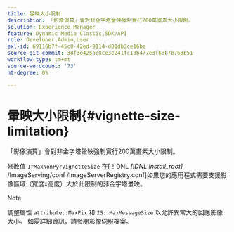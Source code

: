 ```yaml
---
title: 暈映大小限制
description: 「影像演算」會對非金字塔暈映強制實行200萬畫素大小限制。
solution: Experience Manager
feature: Dynamic Media Classic,SDK/API
role: Developer,Admin,User
exl-id: 69116b7f-45c0-42ed-9114-d01db3ce16be
source-git-commit: 38f3e425be0ce3e241fc18b477e3f68b7b763b51
workflow-type: tm+mt
source-wordcount: '73'
ht-degree: 0%

---
```


# 暈映大小限制{#vignette-size-limitation}

「影像演算」會對非金字塔暈映強制實行200萬畫素大小限制。

修改值 `IrMaxNonPyrVignetteSize` 在[！DNL *[!DNL install_root]* /ImageServing/conf /ImageServerRegistry.conf]如果您的應用程式需要支援影像區域（寬度x高度）大於此限制的非金字塔暈映。

>[!NOTE]
>
>調整屬性 `attribute::MaxPix` 和 `IS::MaxMessageSize` 以允許異常大的回應影像大小。 如需詳細資訊，請參閱影像伺服檔案。
